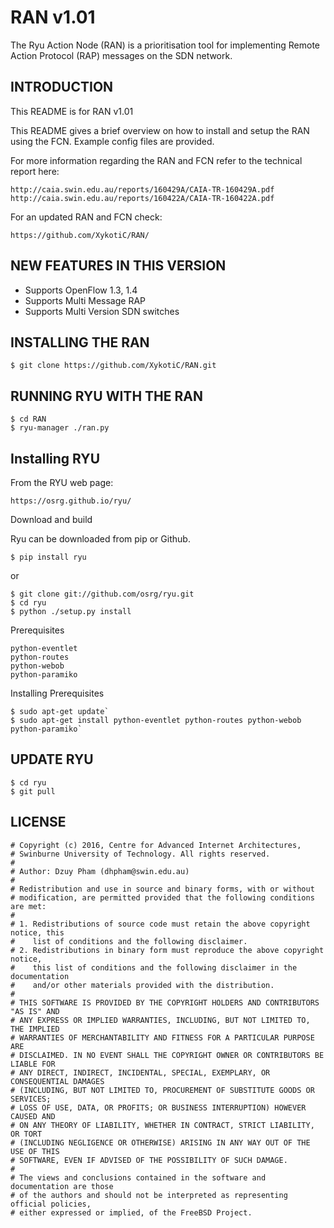 RAN v1.01
==========
The Ryu Action Node (RAN) is a prioritisation tool for implementing Remote Action Protocol (RAP) messages on the SDN network.

INTRODUCTION
------------
This README is for RAN v1.01

This README gives a brief overview on how to install and setup the RAN using the FCN.
Example config files are provided.

For more information regarding the RAN and FCN refer to the technical report here:

    http://caia.swin.edu.au/reports/160429A/CAIA-TR-160429A.pdf
    http://caia.swin.edu.au/reports/160422A/CAIA-TR-160422A.pdf

For an updated RAN and FCN check:

    https://github.com/XykotiC/RAN/

NEW FEATURES IN THIS VERSION
----------------------------

- Supports OpenFlow 1.3, 1.4
- Supports Multi Message RAP
- Supports Multi Version SDN switches

  
INSTALLING THE RAN
-------------------

    $ git clone https://github.com/XykotiC/RAN.git

RUNNING RYU WITH THE RAN
------------------------

    $ cd RAN
    $ ryu-manager ./ran.py
   
Installing RYU
--------------
From the RYU web page:

    https://osrg.github.io/ryu/


Download and build

Ryu can be downloaded from pip or Github.

    $ pip install ryu

or

    $ git clone git://github.com/osrg/ryu.git
    $ cd ryu
    $ python ./setup.py install

Prerequisites

    python-eventlet
    python-routes
    python-webob
    python-paramiko

Installing Prerequisites

    $ sudo apt-get update`
    $ sudo apt-get install python-eventlet python-routes python-webob python-paramiko`

UPDATE RYU
------------

    $ cd ryu
    $ git pull

LICENSE
-------

    # Copyright (c) 2016, Centre for Advanced Internet Architectures,
    # Swinburne University of Technology. All rights reserved.
    #
    # Author: Dzuy Pham (dhpham@swin.edu.au)
    #
    # Redistribution and use in source and binary forms, with or without
    # modification, are permitted provided that the following conditions are met:
    #
    # 1. Redistributions of source code must retain the above copyright notice, this
    #    list of conditions and the following disclaimer.
    # 2. Redistributions in binary form must reproduce the above copyright notice,
    #    this list of conditions and the following disclaimer in the documentation
    #    and/or other materials provided with the distribution.
    #
    # THIS SOFTWARE IS PROVIDED BY THE COPYRIGHT HOLDERS AND CONTRIBUTORS "AS IS" AND
    # ANY EXPRESS OR IMPLIED WARRANTIES, INCLUDING, BUT NOT LIMITED TO, THE IMPLIED
    # WARRANTIES OF MERCHANTABILITY AND FITNESS FOR A PARTICULAR PURPOSE ARE
    # DISCLAIMED. IN NO EVENT SHALL THE COPYRIGHT OWNER OR CONTRIBUTORS BE LIABLE FOR
    # ANY DIRECT, INDIRECT, INCIDENTAL, SPECIAL, EXEMPLARY, OR CONSEQUENTIAL DAMAGES
    # (INCLUDING, BUT NOT LIMITED TO, PROCUREMENT OF SUBSTITUTE GOODS OR SERVICES;
    # LOSS OF USE, DATA, OR PROFITS; OR BUSINESS INTERRUPTION) HOWEVER CAUSED AND
    # ON ANY THEORY OF LIABILITY, WHETHER IN CONTRACT, STRICT LIABILITY, OR TORT
    # (INCLUDING NEGLIGENCE OR OTHERWISE) ARISING IN ANY WAY OUT OF THE USE OF THIS
    # SOFTWARE, EVEN IF ADVISED OF THE POSSIBILITY OF SUCH DAMAGE.
    #
    # The views and conclusions contained in the software and documentation are those
    # of the authors and should not be interpreted as representing official policies,
    # either expressed or implied, of the FreeBSD Project.
